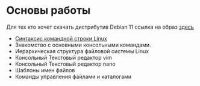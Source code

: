 # Основы работы
Для тех кто хочет скачать дистрибутив Debian 11 ссылка на образ [здесь](https://cdimage.debian.org/debian-cd/current/amd64/iso-dvd/debian-11.1.0-amd64-DVD-1.iso)

 *   [Синтаксис командной строки Linux](./lesson1.md)
 *   Знакомство с основными консольными командами.
 *   Иерархическая структура файловой системы Linux
 *   Консольный Текстовый редактор vim
 *   Консольный Текстовый редактор nano
 *   Шаблоны имен файлов
 *   Команды управления файлами и каталогами  
